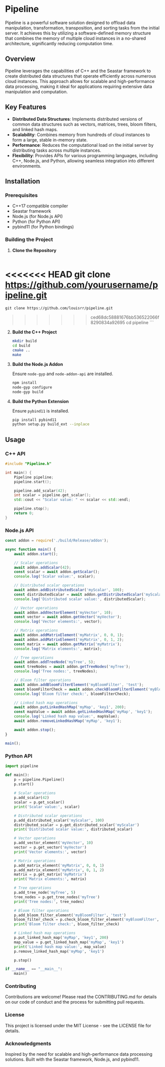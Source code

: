 # Pipeline

Pipeline is a powerful software solution designed to offload data manipulation, transformation, transposition, and sorting tasks from the initial server. It achieves this by utilizing a software-defined memory structure that combines the memory of multiple cloud instances in a no-shared architecture, significantly reducing computation time.

## Overview

Pipeline leverages the capabilities of C++ and the Seastar framework to create distributed data structures that operate efficiently across numerous cloud instances. This approach allows for scalable and high-performance data processing, making it ideal for applications requiring extensive data manipulation and computation.

## Key Features

- **Distributed Data Structures**: Implements distributed versions of common data structures such as vectors, matrices, trees, bloom filters, and linked hash maps.
- **Scalability**: Combines memory from hundreds of cloud instances to form a large, stable in-memory state.
- **Performance**: Reduces the computational load on the initial server by distributing tasks across multiple instances.
- **Flexibility**: Provides APIs for various programming languages, including C++, Node.js, and Python, allowing seamless integration into different environments.

## Installation

### Prerequisites

- C++17 compatible compiler
- Seastar framework
- Node.js (for Node.js API)
- Python (for Python API)
- pybind11 (for Python bindings)

### Building the Project

1. **Clone the Repository**

    ```bash
<<<<<<< HEAD
    git clone https://github.com/yourusername/pipeline.git
=======
    git clone https://github.com/louisrr/pipeline.git
>>>>>>> ced68dc58881676bb536522066f8290834a92695
    cd pipeline
    ```

2. **Build the C++ Project**

    ```bash
    mkdir build
    cd build
    cmake ..
    make
    ```

3. **Build the Node.js Addon**

    Ensure `node-gyp` and `node-addon-api` are installed.

    ```bash
    npm install
    node-gyp configure
    node-gyp build
    ```

4. **Build the Python Extension**

    Ensure `pybind11` is installed.

    ```bash
    pip install pybind11
    python setup.py build_ext --inplace
    ```

## Usage

### C++ API

```cpp
#include "Pipeline.h"

int main() {
    Pipeline pipeline;
    pipeline.start();

    pipeline.add_scalar(42);
    int scalar = pipeline.get_scalar();
    std::cout << "Scalar value: " << scalar << std::endl;

    pipeline.stop();
    return 0;
}
```

### Node.js API
```JavaScript
const addon = require('./build/Release/addon');

async function main() {
    await addon.start();

    // Scalar operations
    await addon.addScalar(42);
    const scalar = await addon.getScalar();
    console.log('Scalar value:', scalar);

    // Distributed scalar operations
    await addon.addDistributedScalar('myScalar', 100);
    const distributedScalar = await addon.getDistributedScalar('myScalar');
    console.log('Distributed scalar value:', distributedScalar);

    // Vector operations
    await addon.addVectorElement('myVector', 10);
    const vector = await addon.getVector('myVector');
    console.log('Vector elements:', vector);

    // Matrix operations
    await addon.addMatrixElement('myMatrix', 0, 0, 1);
    await addon.addMatrixElement('myMatrix', 0, 1, 2);
    const matrix = await addon.getMatrix('myMatrix');
    console.log('Matrix elements:', matrix);

    // Tree operations
    await addon.addTreeNode('myTree', 5);
    const treeNodes = await addon.getTreeNodes('myTree');
    console.log('Tree nodes:', treeNodes);

    // Bloom filter operations
    await addon.addBloomFilterElement('myBloomFilter', 'test');
    const bloomFilterCheck = await addon.checkBloomFilterElement('myBloomFilter', 'test');
    console.log('Bloom filter check:', bloomFilterCheck);

    // Linked hash map operations
    await addon.putLinkedHashMap('myMap', 'key1', 200);
    const mapValue = await addon.getLinkedHashMap('myMap', 'key1');
    console.log('Linked hash map value:', mapValue);
    await addon.removeLinkedHashMap('myMap', 'key1');

    await addon.stop();
}

main();
```

### Python API
```Python
import pipeline

def main():
    p = pipeline.Pipeline()
    p.start()
    
    # Scalar operations
    p.add_scalar(42)
    scalar = p.get_scalar()
    print('Scalar value:', scalar)

    # Distributed scalar operations
    p.add_distributed_scalar('myScalar', 100)
    distributed_scalar = p.get_distributed_scalar('myScalar')
    print('Distributed scalar value:', distributed_scalar)

    # Vector operations
    p.add_vector_element('myVector', 10)
    vector = p.get_vector('myVector')
    print('Vector elements:', vector)

    # Matrix operations
    p.add_matrix_element('myMatrix', 0, 0, 1)
    p.add_matrix_element('myMatrix', 0, 1, 2)
    matrix = p.get_matrix('myMatrix')
    print('Matrix elements:', matrix)

    # Tree operations
    p.add_tree_node('myTree', 5)
    tree_nodes = p.get_tree_nodes('myTree')
    print('Tree nodes:', tree_nodes)

    # Bloom filter operations
    p.add_bloom_filter_element('myBloomFilter', 'test')
    bloom_filter_check = p.check_bloom_filter_element('myBloomFilter', 'test')
    print('Bloom filter check:', bloom_filter_check)

    # Linked hash map operations
    p.put_linked_hash_map('myMap', 'key1', 200)
    map_value = p.get_linked_hash_map('myMap', 'key1')
    print('Linked hash map value:', map_value)
    p.remove_linked_hash_map('myMap', 'key1')

    p.stop()

if __name__ == "__main__":
    main()
```


### Contributing
Contributions are welcome! Please read the CONTRIBUTING.md for details on our code of conduct and the process for submitting pull requests.

### License
This project is licensed under the MIT License - see the LICENSE file for details.

### Acknowledgments
Inspired by the need for scalable and high-performance data processing solutions.
Built with the Seastar framework, Node.js, and pybind11.
